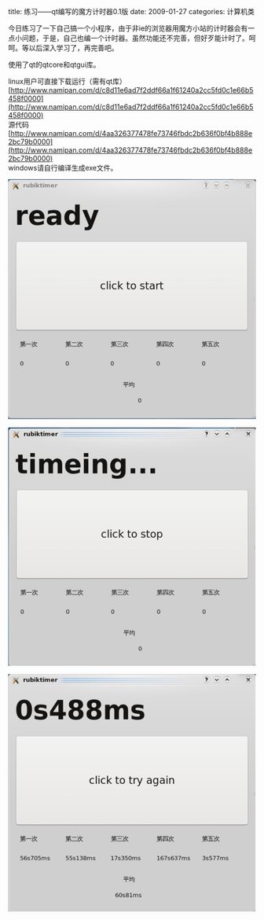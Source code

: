 title: 练习——qt编写的魔方计时器0.1版
date: 2009-01-27
categories: 计算机类

今日练习了一下自己搞一个小程序，由于非ie的浏览器用魔方小站的计时器会有一点小问题，于是，自己也编一个计时器。虽然功能还不完善，但好歹能计时了。呵呵。等以后深入学习了，再完善吧。  
  
使用了qt的qtcore和qtgui库。  
  
linux用户可直接下载运行（需有qt库）  
[http://www.namipan.com/d/c8d11e6ad7f2ddf66a1f61240a2cc5fd0c1e66b5458f0000](http://www.namipan.com/d/c8d11e6ad7f2ddf66a1f61240a2cc5fd0c1e66b5458f0000)  
源代码  
[http://www.namipan.com/d/4aa326377478fe73746fbdc2b636f0bf4b888e2bc79b0000](http://www.namipan.com/d/4aa326377478fe73746fbdc2b636f0bf4b888e2bc79b0000)  
windows请自行编译生成exe文件。  
  

![](images/dea5cff9b85c2546242df224.jpg)

  

![](images/b979c339cd7a7fec3b87ce20.jpg)

![](images/3cb1a651d393c307377abe30.jpg)
